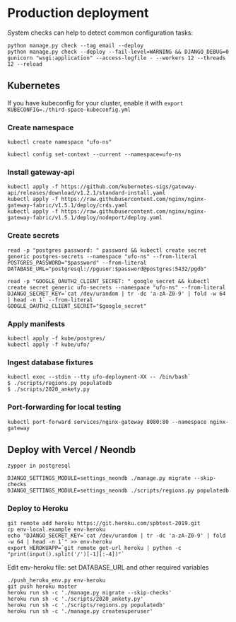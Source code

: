# Production deployment

System checks can help to detect common configuration tasks:

```
python manage.py check --tag email --deploy
python manage.py check --deploy --fail-level=WARNING && DJANGO_DEBUG=0 gunicorn "wsgi:application" --access-logfile - --workers 12 --threads 12 --reload
```


## Kubernetes

If you have kubeconfig for your cluster, enable it with
`export KUBECONFIG=./third-space-kubeconfig.yml`


### Create namespace

```
kubectl create namespace "ufo-ns"

kubectl config set-context --current --namespace=ufo-ns
```


### Install gateway-api

```
kubectl apply -f https://github.com/kubernetes-sigs/gateway-api/releases/download/v1.2.1/standard-install.yaml
kubectl apply -f https://raw.githubusercontent.com/nginx/nginx-gateway-fabric/v1.5.1/deploy/crds.yaml
kubectl apply -f https://raw.githubusercontent.com/nginx/nginx-gateway-fabric/v1.5.1/deploy/nodeport/deploy.yaml
```


### Create secrets

```
read -p "postgres password: " password && kubectl create secret generic postgres-secrets --namespace "ufo-ns" --from-literal POSTGRES_PASSWORD="$password" --from-literal DATABASE_URL="postgresql://pguser:$password@postgres:5432/pgdb"

read -p "GOOGLE_OAUTH2_CLIENT_SECRET: " google_secret && kubectl create secret generic ufo-secrets --namespace "ufo-ns" --from-literal DJANGO_SECRET_KEY=`cat /dev/urandom | tr -dc 'a-zA-Z0-9' | fold -w 64 | head -n 1` --from-literal GOOGLE_OAUTH2_CLIENT_SECRET="$google_secret"
```


### Apply manifests

```
kubectl apply -f kube/postgres/
kubectl apply -f kube/ufo/
```


### Ingest database fixtures

```
kubectl exec --stdin --tty ufo-deployment-XX -- /bin/bash`
$ ./scripts/regions.py populatedb
$ ./scripts/2020_ankety.py
```


### Port-forwarding for local testing

```
kubectl port-forward services/nginx-gateway 8080:80 --namespace nginx-gateway
```


## Deploy with Vercel / Neondb

```
zypper in postgresql
```

```
DJANGO_SETTINGS_MODULE=settings_neondb ./manage.py migrate --skip-checks
DJANGO_SETTINGS_MODULE=settings_neondb ./scripts/regions.py populatedb
```

### Deploy to Heroku
```
git remote add heroku https://git.heroku.com/spbtest-2019.git
cp env-local.example env-heroku
echo "DJANGO_SECRET_KEY=`cat /dev/urandom | tr -dc 'a-zA-Z0-9' | fold -w 64 | head -n 1`" >> env-heroku
export HEROKUAPP=`git remote get-url heroku | python -c "print(input().split('/')[-1][:-4])"`
```

Edit env-heroku file: set DATABASE_URL and other required variables

```
./push_heroku_env.py env-heroku
git push heroku master
heroku run sh -c './manage.py migrate --skip-checks'
heroku run sh -c './scripts/2020_ankety.py'
heroku run sh -c './scripts/regions.py populatedb'
heroku run sh -c './manage.py createsuperuser'
```
